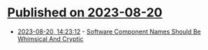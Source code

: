 # [Published on 2023-08-20](index.md)

* [2023-08-20, 14:23:12](https://lobste.rs/s/nqk2pm/software_component_names_should_be) - [Software Component Names Should Be Whimsical And Cryptic](https://betterprogramming.pub/software-component-names-should-be-whimsical-and-cryptic-ca260b013de0)
